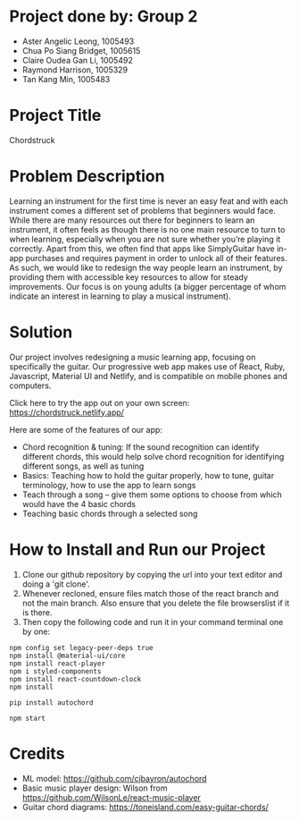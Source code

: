 # Project done by: Group 2
- Aster Angelic Leong, 1005493
- Chua Po Siang Bridget, 1005615
- Claire Oudea Gan Li, 1005492
- Raymond Harrison, 1005329
- Tan Kang Min, 1005483

# Project Title
Chordstruck

# Problem Description
Learning an instrument for the first time is never an easy feat and with each instrument comes a different set of problems that beginners would face. While there are many resources out there for beginners to learn an instrument, it often feels as though there is no one main resource to turn to when learning, especially when you are not sure whether you’re playing it correctly. Apart from this, we often find that apps like SimplyGuitar have in-app purchases and requires payment in order to unlock all of their features. As such, we would like to redesign the way people learn an instrument, by providing them with accessible key resources to allow for steady improvements. Our focus is on young adults (a bigger percentage of whom indicate an interest in learning to play a musical instrument).

# Solution
Our project involves redesigning a music learning app, focusing on specifically the guitar. Our progressive web app makes use of React, Ruby, Javascript, Material UI and Netlify, and is compatible on mobile phones and computers. 

Click here to try the app out on your own screen: https://chordstruck.netlify.app/ 

Here are some of the features of our app:
- Chord recognition & tuning: If the sound recognition can identify different chords, this would help solve chord recognition for identifying different songs, as well as tuning 
- Basics: Teaching how to hold the guitar properly, how to tune, guitar terminology, how to use the app to learn songs
- Teach through a song – give them some options to choose from which would have the 4 basic chords  
- Teaching basic chords through a selected song 

# How to Install and Run our Project
1. Clone our github repository by copying the url into your text editor and doing a 'git clone'.
2. Whenever recloned, ensure files match those of the react branch and not the main branch. Also ensure that you delete the file browserslist if it is there. 
3. Then copy the following code and run it in your command terminal one by one:
```
npm config set legacy-peer-deps true 
npm install @material-ui/core
npm install react-player
npm i styled-components
npm install react-countdown-clock
npm install

pip install autochord 

npm start
```

# Credits
- ML model: https://github.com/cjbayron/autochord
- Basic music player design: Wilson from https://github.com/WilsonLe/react-music-player
- Guitar chord diagrams: https://toneisland.com/easy-guitar-chords/
